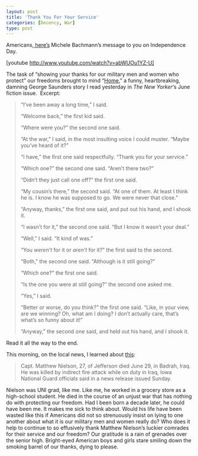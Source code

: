 ```yaml
---
layout: post
title: 'Thank You For Your Service'
categories: [Decency, War]
type: post
---
```


Americans,<a href="http://www.facebook.com/teambachmann/posts/247005458643081"> here’s</a> Michele Bachmann’s message to you on Independence Day.

[youtube http://www.youtube.com/watch?v=abWUOu1YZ-U]

The task of “showing your thanks for our military men and women who protect” our freedoms brought to mind “<a href="http://www.newyorker.com/fiction/features/2011/06/13/110613fi_fiction_saunders?currentPage=all">Home</a>,” a funny, heartbreaking, damning George Saunders story I read yesterday in <em>The New Yorker</em>‘s June fiction issue.  Excerpt:
<blockquote>“I’ve been away a long time,” I said.

“Welcome back,” the first kid said.

“Where were you?” the second one said.

“At the war,” I said, in the most insulting voice I could muster. “Maybe you’ve heard of it?”

“I have,” the first one said respectfully. “Thank you for your service.”

“Which one?” the second one said. “Aren’t there two?”

“Didn’t they just call one off?” the first one said.

“My cousin’s there,” the second said. “At one of them. At least I think he is. I know he was supposed to go. We were never that close.”

“Anyway, thanks,” the first one said, and put out his hand, and I shook it.

“I wasn’t for it,” the second one said. “But I know it wasn’t your deal.”

“Well,” I said. “It kind of was.”

“You <em>weren’t</em> for it or <em>aren’t</em> for it?” the first said to the second.

“Both,” the second one said. “Although is it still going?”

“Which one?” the first one said.

“Is the one you were at still going?” the second one asked me.

“Yes,” I said.

“Better or worse, do you think?” the first one said. “Like, in your view, are we winning? Oh, what am I doing? I don’t actually care, that’s what’s so funny about it!”

“Anyway,” the second one said, and held out his hand, and I shook it.</blockquote>
Read it all the way to the end.

This morning, on the local news, I learned about <a href="http://blogs.desmoinesregister.com/dmr/index.php/2011/07/03/officials-still-investigating-iowa-soldiers-death/">this</a>:
<blockquote>Capt. Matthew Nielson, 27, of Jefferson died June 29, in Badrah, Iraq. He was killed by indirect fire attack while on duty in Iraq, Iowa National Guard officials said in a news release issued Sunday.</blockquote>
Nielson was UNI grad, like me. Like me, he worked in a grocery store as a high-school student. He died in the course of an unjust war that has nothing do with protecting our freedom. Had I been born a decade later, he could have been me. It makes me sick to think about. Would his life have been wasted like this if Americans did not so strenuously insist on lying to one another about what it is our military men and women really do? Who does it help to continue to so effusively thank Matthew Nielson’s luckier comrades for their service and our freedom? Our gratitude is a rain of grenades over the senior high. Bright-eyed American boys and girls stare smiling down the smoking barrel of our thanks, dying to please.